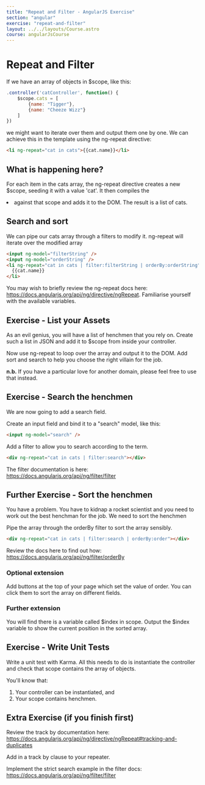 ```yaml
---
title: "Repeat and Filter - AngularJS Exercise"
section: "angular"
exercise: "repeat-and-filter"
layout: ../../layouts/Course.astro
course: angularJsCourse
---
```


# Repeat and Filter

If we have an array of objects in $scope, like this:

```js
.controller('catController', function() {
    $scope.cats = [
        {name: "Tigger"},
        {name: "Cheeze Wizz"}
    ]
})
```

we might want to iterate over them and output them one by one. We can achieve this in the template using the ng-repeat directive:

```html
<li ng-repeat="cat in cats">{{cat.name}}</li>
```

## What is happening here?

For each item in the cats array, the ng-repeat directive creates a new $scope, seeding it with a value 'cat'. It then compiles the <li> against that scope and adds it to the DOM. The result is a list of cats.

## Search and sort

We can pipe our cats array through a filters to modify it. ng-repeat will iterate over the modified array

```html
<input ng-model="filterString" />
<input ng-model="orderString" />
<li ng-repeat="cat in cats | filter:filterString | orderBy:orderString">
  {{cat.name}}
</li>
```

You may wish to briefly review the ng-repeat docs here: <https://docs.angularjs.org/api/ng/directive/ngRepeat>. Familiarise yourself with the available variables.

<section class="exercise">

## Exercise - List your Assets

As an evil genius, you will have a list of henchmen that you rely on. Create such a list in JSON and add it to $scope from inside your controller.

Now use ng-repeat to loop over the array and output it to the DOM. Add sort and search to help you choose the right villain for the job.

**n.b.** If you have a particular love for another domain, please feel free to use that instead.

</section>

<section class="exercise">

## Exercise - Search the henchmen

We are now going to add a search field.

Create an input field and bind it to a "search" model, like this:

```html
<input ng-model="search" />
```

Add a filter to allow you to search according to the term.

```html
<div ng-repeat="cat in cats | filter:search"></div>
```

The filter documentation is here: <https://docs.angularjs.org/api/ng/filter/filter>

</section>

<section class="exercise">

## Further Exercise - Sort the henchmen

You have a problem. You have to kidnap a rocket scientist and you need to work out the best henchman for the job. We need to sort the henchmen

Pipe the array through the orderBy filter to sort the array sensibly.

```html
<div ng-repeat="cat in cats | filter:search | orderBy:order"></div>
```

Review the docs here to find out how: <https://docs.angularjs.org/api/ng/filter/orderBy>

### Optional extension

Add buttons at the top of your page which set the value of order. You can click them to sort the array on different fields.

### Further extension

You will find there is a variable called $index in scope. Output the $index variable to show the current position in the sorted array.

</section>

<section class="exercise">

## Exercise - Write Unit Tests

Write a unit test with Karma. All this needs to do is instantiate the controller and check that scope contains the array of objects.

You'll know that:

1. Your controller can be instantiated, and
2. Your scope contains henchmen.

</section>

<section class="exercise">

## Extra Exercise (if you finish first)

Review the track by documentation here: <https://docs.angularjs.org/api/ng/directive/ngRepeat#tracking-and-duplicates>

Add in a track by clause to your repeater.

Implement the strict search example in the filter docs: <https://docs.angularjs.org/api/ng/filter/filter>

</section>
